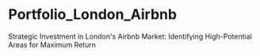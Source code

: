 # Portfolio_London_Airbnb
Strategic Investment in London's Airbnb Market: Identifying High-Potential Areas for Maximum Return
